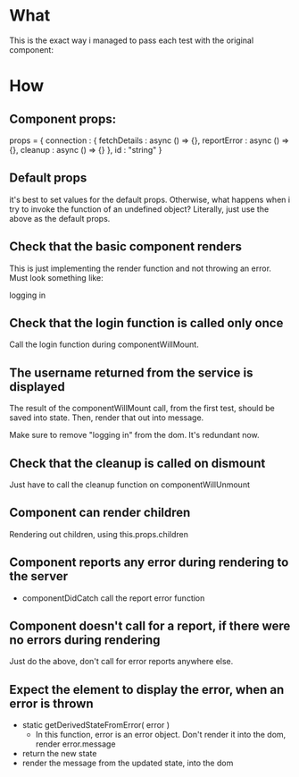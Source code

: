 # What
This is the exact way i managed to pass each test with the original component:

# How
## Component props:
props = {
  connection : {
    fetchDetails : async () => {},
    reportError : async () => {},
    cleanup : async () => {}
  },
  id : "string"
}

## Default props
it's best to set values for the default props.
Otherwise, what happens when i try to invoke the function of an undefined object?
Literally, just use the above as the default props.

## Check that the basic component renders
This is just implementing the render function and not throwing an error.
Must look something like:

<p id="message">
  logging in
</p>

## Check that the login function is called only once
Call the login function during componentWillMount.

## The username returned from the service is displayed
The result of the componentWillMount call, from the first test, should be saved into state.
Then, render that out into message.

Make sure to remove "logging in" from the dom. It's redundant now.

## Check that the cleanup is called on dismount 
Just have to call the cleanup function on componentWillUnmount

## Component can render children
Rendering out children, using this.props.children

## Component reports any error during rendering to the server
* componentDidCatch call the report error function

## Component doesn't call for a report, if there were no errors during rendering
Just do the above, don't call for error reports anywhere else.

## Expect the element to display the error, when an error is thrown
* static getDerivedStateFromError( error )
  * In this function, error is an error object. Don't render it into the dom, render error.message
* return the new state
* render the message from the updated state, into the dom

